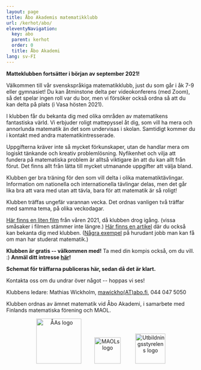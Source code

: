 ```yaml
---
layout: page
title: Åbo Akademis matematikklubb
url: /kerhot/abo/
eleventyNavigation:
  key: abo
  parent: kerhot
  order: 0
  title: Åbo Akademi
lang: sv-FI
---
```


**Matteklubben fortsätter i början av september 2021!**

Välkommen till vår svenskspråkiga matematik­klubb, just du som går i åk 7-9 eller gymnasiet! Du kan åtminstone delta per video­konferens (med Zoom), så det spelar ingen roll var du bor, men vi försöker också ordna så att du kan delta på plats (i Vasa hösten 2021).

I klubben får du bekanta dig med olika områden av matematikens fantastiska värld. Vi erbjuder roligt mattepyssel åt dig, som vill ha mera och annorlunda matematik än det som undervisas i skolan. Samtidigt kommer du i kontakt med andra matematikintresserade. 

Uppgifterna kräver inte så mycket förkunskaper, utan de handlar mera om logiskt tänkande och kreativ problem­lösning. Nyfikenhet och vilja att fundera på matematiska problem är alltså viktigare än att du kan allt från förut. Det finns allt från lätta till mycket utmanande uppgifter att välja bland. 

Klubben ger bra träning för den som vill delta i olika matematiktävlingar. Information om nationella och internationella tävlingar delas, men det går lika bra att vara med utan att tävla, bara för att matematik är så roligt! 

Klubben träffas ungefär varannan vecka. Det ordnas vanligen två träffar med samma tema, på olika veckodagar.

[Här finns en liten film](https://panopto.abo.fi/Panopto/Pages/Viewer.aspx?id=4336b5ea-89b2-44c8-8e46-ad2700e11f33) från våren 2021, då klubben drog igång. (vissa småsaker i filmen stämmer inte längre.) [Här finns en artikel](https://dimensiolehti.fi/en-ny-matematikklubb-for-hela-svenskfinland/) där du också kan bekanta dig med klubben. ([Några exempel](https://abomatematiker.wordpress.com/) på hurudant jobb man kan få om man har studerat matematik.)

**Klubben är gratis -- välkommen med!** Ta med din kompis också, om du vill. :) **Anmäl ditt intresse [här](https://matematikklubb.blankett.fi/)!**

**Schemat för träffarna publiceras här, sedan då det är klart.**

Kontakta oss om du undrar över något -- hoppas vi ses! 

Klubbens ledare: Mathias Wickholm, [mawickho(AT)abo.fi](mailto:mawickho(AT)abo.fi), 044 047 5050<br>

Klubben ordnas av ämnet matematik vid Åbo Akademi, i samarbete med Finlands matematiska förening och MAOL.

<p align="center">
<a href="https://www.abo.fi/amnen/matematik/" style="text-decoration:none" target="_blank"><img src="https://matematiikkakilpailut.fi/kerhot/abo/%C3%85A%20logo.svg" alt="ÅAs logo" height="120"/></a>&nbsp;&nbsp;&nbsp;&nbsp;&nbsp;&nbsp;&nbsp;&nbsp;
<a href="https://maol.fi/sv/framsida/" style="text-decoration:none" target="_blank"><img src="https://matematiikkakilpailut.fi/kerhot/abo/MAOL%20logo.svg" alt="MAOLs logo" height="70"/></a> &nbsp;&nbsp;&nbsp;&nbsp;&nbsp;&nbsp;&nbsp;&nbsp;
<a href="https://www.oph.fi/sv" style="text-decoration:none" target="_blank"><img src="https://matematiikkakilpailut.fi/kerhot/abo/UBS%20finansierar.png" alt="Utbildningsstyrelens logo" height="80"/></a>
</p>

